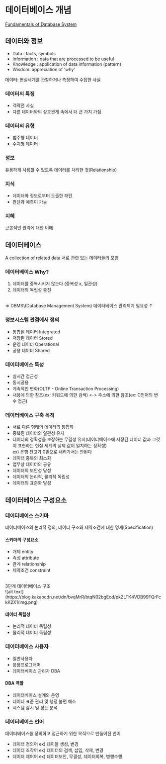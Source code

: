 # 데이터베이스 개념

[Fundamentals of Database System](https://iran-lms.com/images/images/Books/PDF/Fundamentals-of-Database-Systems-Pearson-2015-Ramez-Elmasri-Shamkant-B.-Navathe.pdf)

## 데이터와 정보
- Data : facts, symbols
- Information : data that are processed to be useful
- Knowledge : application of data information \(pattern)
- Wisdom: appreciation of 'why'

데이터: 현실세계를 관찰하거나 측정하여 수집한 사실

### 데이터의 특징
- 객곽전 사실
- 다른 데이터와의 상호관계 속에서 더 큰 가치 가짐

### 데이터의 유형
- 범주형 데이터
- 수치형 데이터

### 정보
유용하게 사용할 수 있도록 데이터를 처리한 것\(Relationship)

### 지식
- 데이터와 정보로부터 도출한 패턴
- 판단과 예측이 가능

### 지혜
근본적인 원리에 대한 이해  

## 데이터베이스 
A collection of related data 서로 관련 있는 데이터들의 모임

### 데이터베이스 Why?
1) 데이터를 중복시키지 않는다 \(중복성 x, 일관성)
2) 데이터의 독립성 증진
<br>
=> DBMS\(Database Management System) 데이터베이스 관리체계 필요성 ↑

### 정보시스템 관점에서 정의
- 통합된 데이터 Integrated
- 저장된 데이터 Stored
- 운영 데이터 Operational
- 공용 데이터 Shared

### 데이터베이스 특성
- 실시간 접근성
- 동시공용
- 계속적인 변화\(OLTP - Online Transaction Processing)
- 내용에 의한 참조\(ex: 키워드에 의한 검색) <-> 주소에 의한 참조\(ex: C언어의 변수 접근)

### 데이터베이스 구축 목적
- 서로 다른 형태의 데이터의 통합화
- 중복된 데이터의 일관성 유지
- 데이터의 정확성을 보장하는 무결성 유지\(데이터베이스에 저장된 데이터 값과 그것이 표현하는 현실 세계의 실제 값이 일치하는 정확성)
<br>ex) 은행 잔고가 0밑으로 내려가서는 안된다
- 데이터 중복의 최소화
- 업무상 데이터의 공유
- 데이터의 보안성 달성
- 데이터의 논리적, 물리적 독립성
- 데이터의 표준화 달성

## 데이터베이스 구성요소
### 데이터베이스 스키마
데이터베이스의 논리적 정의, 데이터 구조와 제약조건에 대한 명세\(Specification)
#### 스키마의 구성요소
- 개체 entity 
- 속성 attribute
- 관계 relationship
- 제약조건 constraint
<br>
3단계 데이터베이스 구조 <br>
![alt text](https://blog.kakaocdn.net/dn/bvqMrR/btqN02bgEod/pkZLTK4VDB99FQrFckK2X1/img.png)

#### 데이터 독립성
- 논리적 데이터 독립성 
- 물리적 데이터 독립성

### 데이터베이스 사용자
- 일반사용자
- 응용프로그래머
- 데이터베이스 관리자 DBA

#### DBA 역할
- 데이터베이스 설계와 운영
- 데이터 표준 관리 및 행정 불편 해소
- 시스템 감시 및 성는 분석

### 데이터베이스 언어
데이터베이스를 정의하고 접근하기 위한 목적으로 만들어진 언어
- 데이터 정의어 ex) 테이블 생성, 변경
- 데이터 조작어 ex) 데이터의 검색, 삽입, 삭제, 변경
- 데이터 제어어 ex) 데이터보안, 무결성, 데이터회복, 병행수행


















